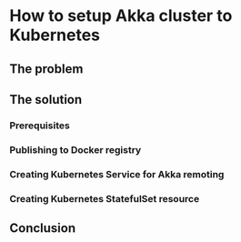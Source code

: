 # How to setup Akka cluster to Kubernetes

## The problem

<todo>

## The solution

<todo>

### Prerequisites

<todo>

### Publishing to Docker registry

<todo>

### Creating Kubernetes Service for Akka remoting

<todo>


### Creating Kubernetes StatefulSet resource

<todo>


## Conclusion

<todo putting it all together>
